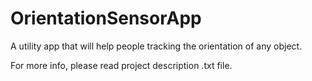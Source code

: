 # OrientationSensorApp
A utility app that will help people tracking the orientation of any object.

For more info, please read project description .txt file.
